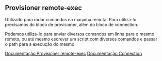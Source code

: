 ## Provisioner remote-exec
Utilizado para rodar comandos na maquina remota.
Para utiliza-lo precisamos do bloco de provisioner, além do bloco de connection.

Podemos utiliza-lo para enviar diversos comandos em linha para o mesmo remoto, ou até mesmo escrever um script com diversos comandos e passar o path para a execução do mesmo.

[Documentação Provisioner remote-exec](https://www.terraform.io/language/resources/provisioners/remote-exec)
[Documentação Connection](https://www.terraform.io/language/resources/provisioners/connection)